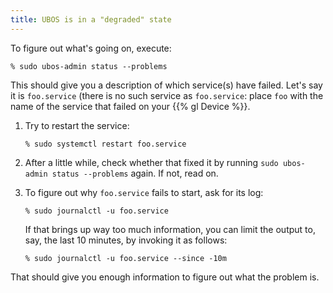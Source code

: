 ```yaml
---
title: UBOS is in a "degraded" state
---
```


To figure out what's going on, execute:

```
% sudo ubos-admin status --problems
```

This should give you a description of which service(s) have failed. Let's
say it is ``foo.service`` (there is no such service as ``foo.service``:
place ``foo`` with the name of the service that failed on your {{% gl Device %}}.

1. Try to restart the service:

   ```
   % sudo systemctl restart foo.service
   ```

2. After a little while, check whether that fixed it by running
   ``sudo ubos-admin status --problems`` again. If not, read on.

3. To figure out why ``foo.service`` fails to start, ask for its
   log:

   ```
   % sudo journalctl -u foo.service
   ```

   If that brings up way too much information, you can limit the output
   to, say, the last 10 minutes, by invoking it as follows:

   ```
   % sudo journalctl -u foo.service --since -10m
   ```

That should give you enough information to figure out what the problem is.
